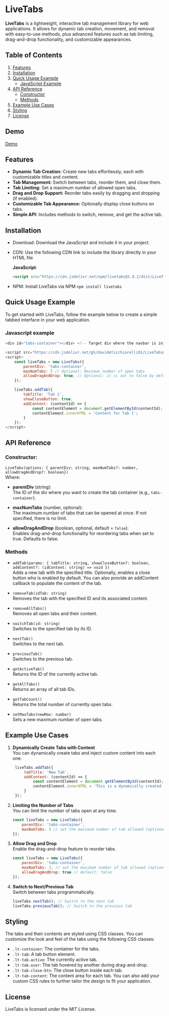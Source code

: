 # LiveTabs

**LiveTabs** is a lightweight, interactive tab management library for web applications. It allows for dynamic tab creation, movement, and removal with easy-to-use methods, plus advanced features such as tab limiting, drag-and-drop functionality, and customizable appearances.



## Table of Contents

1. [Features](#features)
2. [Installation](#installation)
3. [Quick Usage Example](#quick-usage-example)
   - [JavaScript Example](#javascript-example)
4. [API Reference](#api-reference)
   - [Constructor](#constructor)
   - [Methods](#methods)
5. [Example Use Cases](#example-use-cases)
6. [Styling](#styling)
7. [License](#license)

## Demo
[Demo](https://codepen.io/Davide-Ticchiarelli-the-sans/pen/abePKpy)
## Features

- **Dynamic Tab Creation:** Create new tabs effortlessly, each with customizable titles and content.
- **Tab Management:** Switch between tabs, reorder them, and close them.
- **Tab Limiting:** Set a maximum number of allowed open tabs.
- **Drag and Drop Support:** Reorder tabs easily by dragging and dropping (if enabled).
- **Customizable Tab Appearance:** Optionally display close buttons on tabs.
- **Simple API:** Includes methods to switch, remove, and get the active tab.

## Installation
- Download: Download the JavaScript and include it in your project.
- CDN: Use the following CDN link to include the library directly in your HTML file <br/>
   
   **JavaScript**: 
   ```html
   <script src="https://cdn.jsdelivr.net/npm/livetabs@1.0.2/dist/LiveTabs.min.js"></script>
   ```

- NPM: Install LiveTabs via NPM
  `npm install livetabs`

## Quick Usage Example
To get started with LiveTabs, follow the example below to create a simple tabbed interface in your web application.
### Javascript example
```javascript
<div id="tabs-container"></div> <!-- Target div where the navbar is injected -->

<script src="https://cdn.jsdelivr.net/gh/davideticchiarelli01/LiveTabs@master/LiveTabs.js"></script>
<script>
    const liveTabs = new LiveTabs({
        parentDiv: 'tabs-container',
        maxNumTabs: 5 // Optional: Maximum number of open tabs
        allowDragAndDrop: true, // Optional: it is set to false by default
    });

    liveTabs.addTab({
        tabTitle: 'Tab 1',
        showCloseButton: true,
        addContent: (contentId) => {
            const contentElement = document.getElementById(contentId);
            contentElement.innerHTML = 'Content for Tab 1';
        }
    });
</script>
```

## API Reference
### Constructor: 
`LiveTabs(options: { parentDiv: string, maxNumTabs?: number, allowDragAndDrop?: boolean})` <br />
Where:
- **parentDiv** (string):  
  The ID of the div where you want to create the tab container (e.g., `tabs-container`).

- **maxNumTabs** (number, optional):  
  The maximum number of tabs that can be opened at once. If not specified, there is no limit.

- **allowDragAndDrop** (boolean, optional, default = `false`):  
  Enables drag-and-drop functionality for reordering tabs when set to true. Defaults to false.

### Methods

- `addTab(params: { tabTitle: string, showCloseButton?: boolean, addContent?: (idContent: string) => void })`  
  Adds a new tab with the specified title. Optionally, enables a close button who is enabled by default. You can also provide an addContent callback to populate the content of the tab.

- `removeTab(idTab: string)`  
  Removes the tab with the specified ID and its associated content.

- `removeAllTabs()`  
  Removes all open tabs and their content.

- `switchTab(id: string)`  
  Switches to the specified tab by its ID.

- `nextTab()`  
  Switches to the next tab.

- `previousTab()` <br />
  Switches to the previous tab.
  
- `getActiveTab()`  
  Returns the ID of the currently active tab.

- `getAllTabs()`  
  Returns an array of all tab IDs.

- `getTabCount()`  
  Returns the total number of currently open tabs.

- `setMaxTabs(newMax: number)`  
  Sets a new maximum number of open tabs.
  
## Example Use Cases
1. **Dynamically Create Tabs with Content** <br/>
     You can dynamically create tabs and inject custom content into each one.
      
     ```javascript
      liveTabs.addTab({
          tabTitle: 'New Tab',
          addContent: (contentId) => {
              const contentElement = document.getElementById(contentId);
              contentElement.innerHTML = 'This is a dynamically created tab!';
          }
      });
     ```
2. **Limiting the Number of Tabs** <br/>
    You can limit the number of tabs open at any time.
    
    ```javascript
    const liveTabs = new LiveTabs({
        parentDiv: 'tabs-container',
        maxNumTabs: 3 // set the maximum number of tab allowed (optional)
    });
    ```
3. **Allow Drag and Drop** <br/>
    Enable the drag-and-drop feature to reorder tabs.
    
    ```javascript
    const liveTabs = new LiveTabs({
        parentDiv: 'tabs-container',
        maxNumTabs: 3, // set the maximum number of tab allowed (optional)
        allowDragAndDrop: true // default: false
    });
    ```
5. **Switch to Next/Previous Tab** <br/>
    Switch between tabs programmatically.
  
    ```javascript
    liveTabs.nextTab(); // Switch to the next tab
    liveTabs.previousTab(); // Switch to the previous tab
    ```
## Styling
The tabs and their contents are styled using CSS classes. You can customize the look and feel of the tabs using the following CSS classes:

- `.lt-container`: The container for the tabs.
- `.lt-tab`: A tab button element.
- `.lt-tab.active`: The currently active tab.
- `.lt-tab.over`: The tab hovered by another during drag-and-drop.
- `.lt-tab-close-btn`: The close button inside each tab.
- `.lt-tab-content`: The content area for each tab.
You can also add your custom CSS rules to further tailor the design to fit your application.

## License
LiveTabs is licensed under the MIT License.
